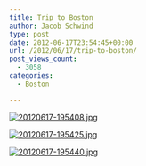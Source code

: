 ```yaml
---
title: Trip to Boston
author: Jacob Schwind
type: post
date: 2012-06-17T23:54:45+00:00
url: /2012/06/17/trip-to-boston/
post_views_count:
  - 3058
categories:
  - Boston

---
```

[<img src="http://www.jacobx1.com/wp-content/uploads/2012/06/20120617-195408.jpg" alt="20120617-195408.jpg" class="aligncenter size-full" />][1]

[<img src="http://www.jacobx1.com/wp-content/uploads/2012/06/20120617-195425.jpg" alt="20120617-195425.jpg" class="aligncenter size-full" />][2]

[<img src="http://www.jacobx1.com/wp-content/uploads/2012/06/20120617-195440.jpg" alt="20120617-195440.jpg" class="aligncenter size-full" />][3]

 [1]: http://54.164.77.35/jacobx1/wp-content/uploads/2012/06/20120617-195408.jpg
 [2]: http://www.jacobx1.com/wp-content/uploads/2012/06/20120617-195425.jpg
 [3]: http://www.jacobx1.com/wp-content/uploads/2012/06/20120617-195440.jpg